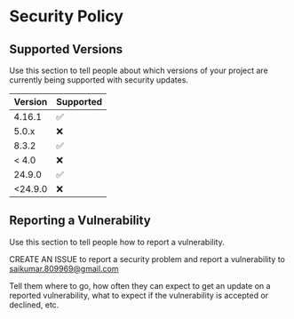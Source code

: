 # Security Policy

## Supported Versions

Use this section to tell people about which versions of your project are
currently being supported with security updates.

| Version | Supported          |
| ------- | ------------------ |
| 4.16.1  | :white_check_mark: |
| 5.0.x   | :x:                |
| 8.3.2   | :white_check_mark: |
| < 4.0   | :x:                |
| 24.9.0  | :white_check_mark: |
| <24.9.0 | :x:                |

## Reporting a Vulnerability

Use this section to tell people how to report a vulnerability.

CREATE AN ISSUE to report a security problem and report a vulnerability to saikumar.809969@gmail.com

Tell them where to go, how often they can expect to get an update on a
reported vulnerability, what to expect if the vulnerability is accepted or
declined, etc.
